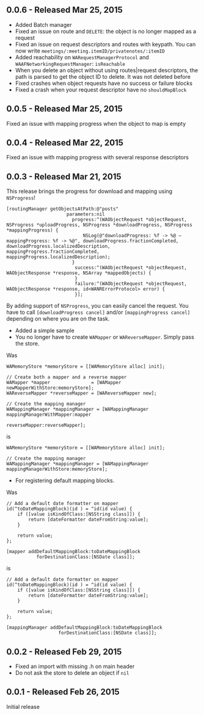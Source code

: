 ## 0.0.6 - Released Mar 25, 2015
- Added Batch manager
- Fixed an issue on route and `DELETE`: the object is no longer mapped as a request
- Fixed an issue on request descriptors and routes with keypath. You can now write `meetings/:meeting.itemID/privatenotes/:itemID`
- Added reachability on `WARequestManagerProtocol` and `WAAFNetworkingRequestManager`: `isReachable`
- When you delete an object without using routes|request descriptors, the path is parsed to get the object ID to delete. It was not deleted before
- Fixed crashes when object requests have no success or failure blocks
- Fixed a crash when your request descriptor have no `shouldMapBlock`
 
## 0.0.5 - Released Mar 25, 2015
Fixed an issue with mapping progress when the object to map is empty

## 0.0.4 - Released Mar 22, 2015
Fixed an issue with mapping progress with several response descriptors

## 0.0.3 - Released Mar 21, 2015

This release brings the progress for download and mapping using `NSProgress`!

```objc
[routingManager getObjectsAtPath:@"posts"
                      parameters:nil
                        progress:^(WAObjectRequest *objectRequest, NSProgress *uploadProgress, NSProgress *downloadProgress, NSProgress *mappingProgress) {
                            NSLog(@"downloadProgress: %f -> %@ — mappingProgress: %f -> %@", downloadProgress.fractionCompleted, downloadProgress.localizedDescription, mappingProgress.fractionCompleted, mappingProgress.localizedDescription);
                        }
                         success:^(WAObjectRequest *objectRequest, WAObjectResponse *response, NSArray *mappedObjects) {
                         }
                         failure:^(WAObjectRequest *objectRequest, WAObjectResponse *response, id<WANRErrorProtocol> error) {
                         }];
```

By adding support of `NSProgress`, you can easily cancel the request. You have to call `[downloadProgress cancel]` and/or `[mappingProgress cancel]` depending on where you are on the task.

- Added a simple sample
- You no longer have to create `WAMapper` or `WAReverseMapper`. Simply pass the store.

Was

```objc
WAMemoryStore *memoryStore = [[WAMemoryStore alloc] init];

// Create both a mapper and a reverse mapper
WAMapper *mapper               = [WAMapper newMapperWithStore:memoryStore];
WAReverseMapper *reverseMapper = [WAReverseMapper new];

// Create the mapping manager
WAMappingManager *mappingManager = [WAMappingManager mappingManagerWithMapper:mapper
                                                                reverseMapper:reverseMapper];
```
is

```objc
WAMemoryStore *memoryStore = [[WAMemoryStore alloc] init];

// Create the mapping manager
WAMappingManager *mappingManager = [WAMappingManager mappingManagerWithStore:memoryStore];
```

- For registering default mapping blocks. 

Was

```objc
// Add a default date formatter on mapper
id(^toDateMappingBlock)(id ) = ^id(id value) {
    if ([value isKindOfClass:[NSString class]]) {
        return [dateFormatter dateFromString:value];
    }

    return value;
};

[mapper addDefaultMappingBlock:toDateMappingBlock
           forDestinationClass:[NSDate class]];
```
is

```objc
// Add a default date formatter on mapper
id(^toDateMappingBlock)(id ) = ^id(id value) {
    if ([value isKindOfClass:[NSString class]]) {
        return [dateFormatter dateFromString:value];
    }

    return value;
};

[mappingManager addDefaultMappingBlock:toDateMappingBlock
                   forDestinationClass:[NSDate class]];
```


## 0.0.2 - Released Feb 29, 2015
- Fixed an import with missing .h on main header
- Do not ask the store to delete an object if `nil`

## 0.0.1 - Released Feb 26, 2015
Initial release